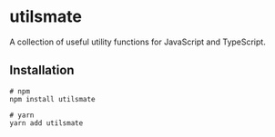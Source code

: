 # utilsmate

A collection of useful utility functions for JavaScript and TypeScript.

## Installation

```shell
# npm
npm install utilsmate

# yarn
yarn add utilsmate
```
